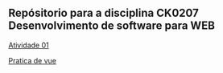 ## Repósitorio para a disciplina CK0207 Desenvolvimento de software para WEB

[Atividade 01](atividade01/index.html)<br>

[Pratica de vue](pratica-vue/index.html)<br>

